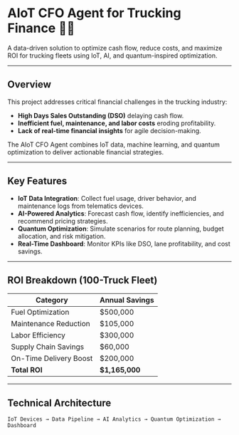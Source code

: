 # AIoT CFO Agent for Trucking Finance 🚚💡

A data-driven solution to optimize cash flow, reduce costs, and maximize ROI for trucking fleets using IoT, AI, and quantum-inspired optimization.

---

## Overview
This project addresses critical financial challenges in the trucking industry:
- **High Days Sales Outstanding (DSO)** delaying cash flow.
- **Inefficient fuel, maintenance, and labor costs** eroding profitability.
- **Lack of real-time financial insights** for agile decision-making.

The AIoT CFO Agent combines IoT data, machine learning, and quantum optimization to deliver actionable financial strategies.

---

## Key Features
- **IoT Data Integration**: Collect fuel usage, driver behavior, and maintenance logs from telematics devices.
- **AI-Powered Analytics**: Forecast cash flow, identify inefficiencies, and recommend pricing strategies.
- **Quantum Optimization**: Simulate scenarios for route planning, budget allocation, and risk mitigation.
- **Real-Time Dashboard**: Monitor KPIs like DSO, lane profitability, and cost savings.

---

## ROI Breakdown (100-Truck Fleet)
| **Category**         | **Annual Savings** |
|-----------------------|--------------------|
| Fuel Optimization     | $500,000           |
| Maintenance Reduction | $105,000           |
| Labor Efficiency      | $300,000           |
| Supply Chain Savings  | $60,000            |
| On-Time Delivery Boost| $200,000           |
| **Total ROI**         | **$1,165,000**     |

---

## Technical Architecture
```plaintext
IoT Devices → Data Pipeline → AI Analytics → Quantum Optimization → Dashboard
